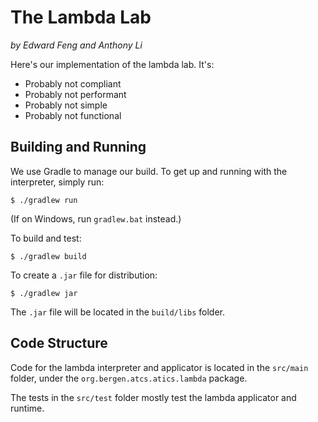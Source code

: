 # The Lambda Lab
*by Edward Feng and Anthony Li*

Here's our implementation of the lambda lab. It's:
* Probably not compliant
* Probably not performant
* Probably not simple
* Probably not functional

## Building and Running
We use Gradle to manage our build. To get up and running with the interpreter, simply run:
```shell script
$ ./gradlew run
```
(If on Windows, run `gradlew.bat` instead.)

To build and test:
```shell script
$ ./gradlew build
```

To create a `.jar` file for distribution:
```shell script
$ ./gradlew jar
```
The `.jar` file will be located in the `build/libs` folder.

## Code Structure
Code for the lambda interpreter and applicator is located in the `src/main` folder, under the `org.bergen.atcs.atics.lambda` package.

The tests in the `src/test` folder mostly test the lambda applicator and runtime.